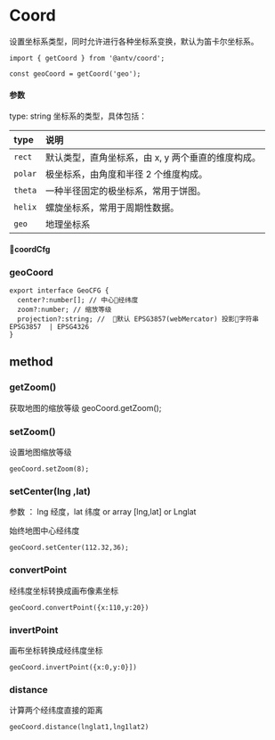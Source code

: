 # Coord

设置坐标系类型，同时允许进行各种坐标系变换，默认为笛卡尔坐标系。

```
import { getCoord } from '@antv/coord';

const geoCoord = getCoord('geo');

```

#### 参数

type: string
坐标系的类型，具体包括：

| type | 说明 |
| :--- | :--- |
| `rect` | 默认类型，直角坐标系，由 x, y 两个垂直的维度构成。 |
| `polar` | 极坐标系，由角度和半径 2 个维度构成。 |
| `theta` | 一种半径固定的极坐标系，常用于饼图。 |
| `helix` | 螺旋坐标系，常用于周期性数据。 |
| `geo` | 地理坐标系 |

#### coordCfg


### geoCoord

```
export interface GeoCFG {
  center?:number[]; // 中心经纬度
  zoom?:number; // 缩放等级
  projection?:string; //  默认 EPSG3857(webMercator) 投影字符串 EPSG3857  | EPSG4326 
}
```
## method
### getZoom()
获取地图的缩放等级
 geoCoord.getZoom();
### setZoom()
设置地图缩放等级
 ``` 
 geoCoord.setZoom(8);
 ```
### setCenter(lng ,lat) 
参数 ：  lng 经度，lat 纬度
        or array [lng,lat]
        or Lnglat

 始终地图中心经纬度
 ``` 
 geoCoord.setCenter(112.32,36);

 ```

 ### convertPoint 
 经纬度坐标转换成画布像素坐标

```
geoCoord.convertPoint({x:110,y:20})

```

 ### invertPoint
 
 画布坐标转换成经纬度坐标

 ```
geoCoord.invertPoint({x:0,y:0}])

```

 ### distance 

 计算两个经纬度直接的距离
 

 ```
 geoCoord.distance(lnglat1,lng1lat2)
 ```



